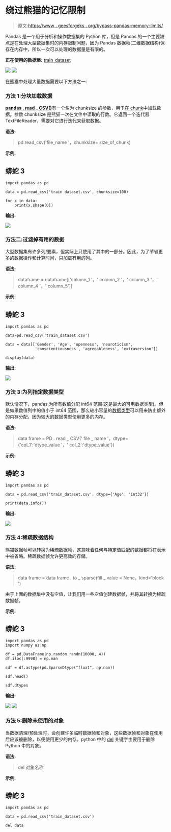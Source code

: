 # 绕过熊猫的记忆限制

> 原文:[https://www . geesforgeks . org/bypass-pandas-memory-limits/](https://www.geeksforgeeks.org/bypassing-pandas-memory-limitations/)

Pandas 是一个用于分析和操作数据集的 Python 库，但是 Pandas 的一个主要缺点是在处理大型数据集时的内存限制问题，因为 Pandas 数据帧(二维数据结构)保存在内存中，所以一次可以处理的数据量是有限的。

**正在使用的数据集:** [train_dataset](https://media.geeksforgeeks.org/wp-content/cdn-uploads/20210428194238/train_dataset.csv)

![](img/89d15fabc9bfc3edc36f03151ea9d775.png) ![](img/39d9dbc989c9c686758466d2dbffd67c.png)

在熊猫中处理大量数据需要以下方法之一:

### **方法 1:分块加载数据**

[**pandas . read _ CSV()**](https://www.geeksforgeeks.org/python-read-csv-using-pandas-read_csv/)有一个名为 chunksize 的参数，用于[在 chunk](https://www.geeksforgeeks.org/how-to-load-a-massive-file-as-small-chunks-in-pandas/)中加载数据。参数 chunksize 是熊猫一次在文件中读取的行数。它返回一个迭代器 TextFileReader，需要对它进行迭代来获取数据。

**语法:**

> pd.read_csv('file_name '，chunksize= size_of_chunk)

**示例:**

## 蟒蛇 3

```
import pandas as pd

data = pd.read_csv('train dataset.csv', chunksize=100)

for x in data:
    print(x.shape[0])
```

**输出:**

![](img/bbe57f64f20aa4e866c915edfe587f6e.png)

### **方法二:过滤掉有用的数据**

大型数据集有许多列/要素，但实际上只使用了其中的一部分。因此，为了节省更多的数据操作和计算时间，只加载有用的列。

**语法:**

> dataframe = dataframe[['column_1 '，' column_2 '，' column_3 '，' column_4 '，' column_5']]

**示例:**

## 蟒蛇 3

```
import pandas as pd

data=pd.read_csv('train_dataset.csv')

data = data[['Gender', 'Age', 'openness', 'neuroticism',
             'conscientiousness', 'agreeableness', 'extraversion']]

display(data)
```

**输出:**

![](img/103c5cf20a60152be8b48bce27496fa0.png)

### **方法 3:为列指定数据类型**

默认情况下，pandas 为所有数值分配 int64 范围(这是最大的可用数据类型)。但是如果数值列中的值小于 int64 范围，那么较小容量的[数据类型](https://www.geeksforgeeks.org/python-pandas-dataframe-dtypes/)可以用来防止额外的内存分配，因为较大的数据类型使用更多的内存。

**语法:**

> data frame = PD . read _ CSV(' file _ name '，dtype={'col_1':'dtype_value '，' col_2':'dtype_value'})

**示例:**

## 蟒蛇 3

```
import pandas as pd

data = pd.read_csv('train_dataset.csv', dtype={'Age': 'int32'})

print(data.info())
```

**输出:**

![](img/d024a096e1a433929515f9bc50539662.png)

### **方法 4:稀疏数据结构**

熊猫数据帧可以转换为稀疏数据帧，这意味着任何与特定值匹配的数据都将在表示中被省略。稀疏数据帧允许更高效的存储。

**语法:**

> data frame = data frame . to _ sparse(fill _ value = None，kind='block ')

由于上面的数据集中没有空值，让我们用一些空值创建数据帧，并将其转换为稀疏数据帧。

**示例:**

## 蟒蛇 3

```
import pandas as pd
import numpy as np

df = pd.DataFrame(np.random.randn(10000, 4))
df.iloc[:9998] = np.nan

sdf = df.astype(pd.SparseDtype("float", np.nan))

sdf.head()

sdf.dtypes
```

**输出:**

![](img/5c5e57d1f06567e9746b14ad465a6a6d.png) ![](img/ad2bcaea4cbd71a9a3f04e49a221a4bc.png)

### **方法 5:删除未使用的对象**

当数据清理/预处理时，会创建许多临时数据帧和对象，这些数据帧和对象在使用后应该被删除，以便使用更少的内存。python 中的 [del](https://www.geeksforgeeks.org/python-del-to-delete-objects/) 关键字主要用于删除 Python 中的对象。

**语法:**

> del 对象名称

**示例:**

## 蟒蛇 3

```
import pandas as pd

data = pd.read_csv('train_dataset.csv')

del data
```